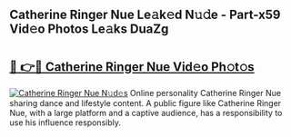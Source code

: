 ## Catherine Ringer Nue Le𝚊k𝚎d N𝚞𝚍e - Part-x59 Vid𝚎o Photos Le𝚊ks DuaZg

# <h2><a href="http://fb4xzem.evod.top/?m=Catherine+Ringer+Nue">🔗 👉🔴 Catherine Ringer Nue Vid𝚎o Ph𝚘t𝚘s</a></h2>

[![Catherine Ringer Nue N𝚞d𝚎s](https://i.imgur.com/8V9OHl7.gif)](http://fb4xzem.evod.top/?m=Catherine+Ringer+Nue)
Online personality Catherine Ringer Nue sharing dance and lifestyle content. A public figure like Catherine Ringer Nue, with a large platform and a captive audience, has a responsibility to use his influence responsibly. 
